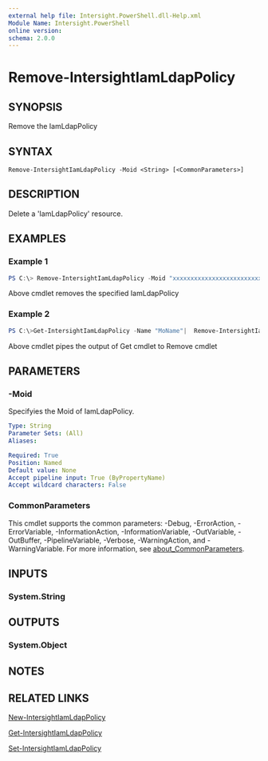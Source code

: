 ```yaml
---
external help file: Intersight.PowerShell.dll-Help.xml
Module Name: Intersight.PowerShell
online version:
schema: 2.0.0
---
```


# Remove-IntersightIamLdapPolicy

## SYNOPSIS
Remove the IamLdapPolicy

## SYNTAX

```
Remove-IntersightIamLdapPolicy -Moid <String> [<CommonParameters>]
```

## DESCRIPTION
Delete a &apos;IamLdapPolicy&apos; resource.

## EXAMPLES

### Example 1
```powershell
PS C:\> Remove-IntersightIamLdapPolicy -Moid "xxxxxxxxxxxxxxxxxxxxxxxxxxx"
```
Above cmdlet removes the specified IamLdapPolicy 

### Example 2
```powershell
PS C:\>Get-IntersightIamLdapPolicy -Name "MoName"|  Remove-IntersightIamLdapPolicy
```
Above cmdlet pipes the output of Get cmdlet to Remove cmdlet

## PARAMETERS

### -Moid
Specifyies the Moid of IamLdapPolicy.

```yaml
Type: String
Parameter Sets: (All)
Aliases:

Required: True
Position: Named
Default value: None
Accept pipeline input: True (ByPropertyName)
Accept wildcard characters: False
```

### CommonParameters
This cmdlet supports the common parameters: -Debug, -ErrorAction, -ErrorVariable, -InformationAction, -InformationVariable, -OutVariable, -OutBuffer, -PipelineVariable, -Verbose, -WarningAction, and -WarningVariable. For more information, see [about_CommonParameters](http://go.microsoft.com/fwlink/?LinkID=113216).

## INPUTS

### System.String

## OUTPUTS

### System.Object
## NOTES

## RELATED LINKS

[New-IntersightIamLdapPolicy](./New-IntersightIamLdapPolicy.md)

[Get-IntersightIamLdapPolicy](./Get-IntersightIamLdapPolicy.md)

[Set-IntersightIamLdapPolicy](./Set-IntersightIamLdapPolicy.md)

